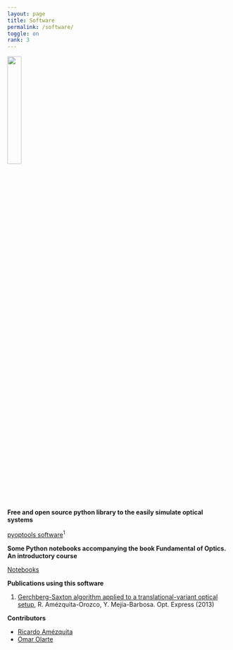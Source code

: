 ```yaml
---
layout: page
title: Software
permalink: /software/
toggle: on
rank: 3
---
```


<div style="margin-bottom: 50px;">
    <img class="float-left" width="25%" src="{{ 'projects/pyoptools.png' | prepend: site.images_dir | prepend: site.baseurl }}" />
</div>



**Free and open source python library to the easily simulate optical systems**

[pyoptools software](https://github.com/cihologramas/pyoptools)<sup>1</sup>

**Some Python notebooks accompanying the book Fundamental of Optics. An introductory course**

[Notebooks](https://github.com/oeolartep/FundamentosdeOptica)

**Publications using this software**

1. [Gerchberg-Saxton algorithm applied to a translational-variant optical setup](https://doi.org/10.1364/OE.21.019128), R. Amézquita-Orozco, Y. Mejía-Barbosa. Opt. Express (2013)

**Contributors**

* [Ricardo Amézquita](https://github.com/ramezquitao)
* [Omar Olarte](https://github.com/oeolartep)


